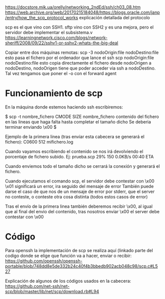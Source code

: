 https://docstore.mik.ua/orelly/networking_2ndEd/ssh/ch03_08.htm
https://web.archive.org/web/20170215184048/https://blogs.oracle.com/janp/entry/how_the_scp_protocol_works
  explicación detallada del protocolo

scp es el que vino con SSH1.
sftp vino con SSH2 y es una mejora, pero el servidor debe implementar el subsistema.v
https://learningnetwork.cisco.com/blogs/network-sheriff/2008/09/22/sshv1-or-sshv2-whats-the-big-deal

Copiar entre dos máquinas remotas:
scp -3 nodoOrigin:file nodoDestino:file
  esto pasa el fichero por el ordenador que lance el ssh
scp nodoOrigin:file nodoDestino:file
  esto copia directamente el fichero desde nodoOrigen a nodoDestino, nodoOrigen tiene que poder acceder via ssh a nodoDestino. Tal vez tengamos que poner el -o con el forward agent


# Funcionamiento de scp

En la máquina donde estemos haciendo ssh escribiremos:

$ scp -t nombre_fichero
CMODE SIZE nombre_fichero
contenido del fichero
en las lineas que haga falta
hasta completar el tamaño dicho
Se deberia terminar enviando
\x00
$

Ejemplo de la primera linea (tras enviar esta cabecera se generará el fichero):
C0600 512 mifichero.log

Cuando vayamos escribiendo el contenido se nos irá devolviendo el porcentaje de fichero subido. Ej:
prueba.scp                                                                                                                                                                        29%  150     0.0KB/s   00:40 ETA

Cuando enviemos todo el tamaño dicho se cerrará la conexión y generará el fichero.


Cuando ejecutamos el comando scp, el servidor debe contestar con \x00
\x01 significará un error, ira seguido del mensaje de error
También puede darse el caso de que nos de un mensaje de error por stderr, que el server no conteste, o conteste otra cosa distinta (todos estos casos de error)

Tras el envío de la primera linea también deberemos recibir \x00, al igual que al final del envio del contenido, tras nosotros enviar \x00 el server debe contestar con \x00



# Código
Para openssh la implementación de scp se realiza aquí (linkado parte del codigo donde se elige que función va a hacer, enviar o recibir:
https://github.com/openssh/openssh-portable/blob/748dd8e5de332b24c40f4b3bbedb902acb048c98/scp.c#L527

Explicación de algunos de los códigos usados en la cabecera:
https://github.com/net-ssh/net-scp/blob/master/lib/net/scp/download.rb#L94
